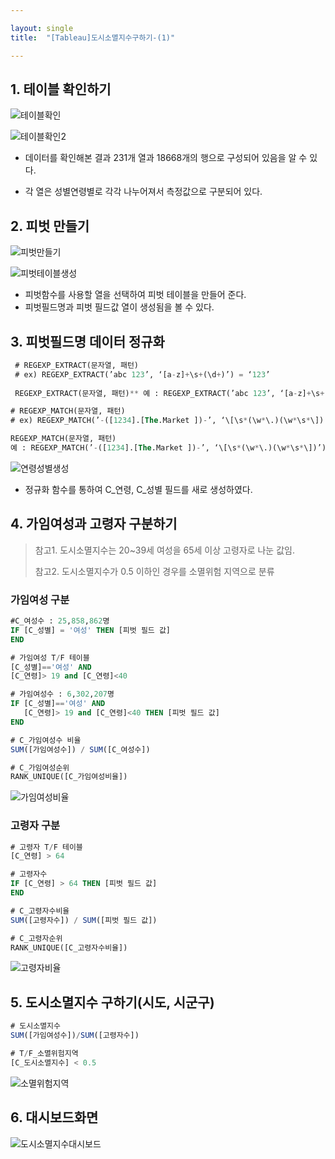 ```yaml
---

layout: single
title:  "[Tableau]도시소멸지수구하기-(1)"

---
```


## 1. 테이블 확인하기 

![테이블확인](../images/2022-11-29-도시소멸지수/테이블확인.png)

![테이블확인2](../images/2022-11-29-도시소멸지수/테이블확인2.png)

- 데이터를 확인해본 결과 231개 열과 18668개의 행으로 구성되어 있음을 알 수 있다.


- 각 열은 성별연령별로 각각 나누어져서 측정값으로 구분되어 있다.

## 2. 피벗 만들기

![피벗만들기](../images/2022-11-29-도시소멸지수/피벗만들기.png)

![피벗테이블생성](../images/2022-11-29-도시소멸지수/피벗테이블생성.png)

- 피벗함수를 사용할 열을 선택하여 피벗 테이블을 만들어 준다.
- 피벗필드명과 피벗 필드값 열이 생성됨을 볼 수 있다.

## 3. 피벗필드명 데이터 정규화

```sql
 # REGEXP_EXTRACT(문자열, 패턴) 
 # ex) REGEXP_EXTRACT(’abc 123’, ‘[a-z]+\s+(\d+)’) = ‘123’
 
 REGEXP_EXTRACT(문자열, 패턴)** 예 : REGEXP_EXTRACT(’abc 123’, ‘[a-z]+\s+(\d+)’) = ‘123’
```

```sql
# REGEXP_MATCH(문자열, 패턴) 
# ex) REGEXP_MATCH(’-([1234].[The.Market ])-’, ‘\[\s*(\w*\.)(\w*\s*\])’) = true

REGEXP_MATCH(문자열, 패턴)
예 : REGEXP_MATCH(’-([1234].[The.Market ])-’, ‘\[\s*(\w*\.)(\w*\s*\])’) = true
```

![연령성별생성](../images/2022-11-29-도시소멸지수/연령성별생성.png)

- 정규화 함수를 통하여 C_연령, C_성별 필드를 새로 생성하였다. 

## 4. 가임여성과 고령자 구분하기

> 참고1. 도시소멸지수는 20~39세 여성을 65세 이상 고령자로 나눈 값임.
>
> 참고2. 도시소멸지수가 0.5 이하인 경우를 소멸위험 지역으로 분류

### 가임여성 구분

```sql
#C_여성수 : 25,858,862명
IF [C_성별] = '여성' THEN [피벗 필드 값]
END

# 가임여성 T/F 테이블
[C_성별]=='여성' AND
[C_연령]> 19 and [C_연령]<40

# 가임여성수 : 6,302,207명
IF [C_성별]=='여성' AND
   [C_연령]> 19 and [C_연령]<40 THEN [피벗 필드 값]
END

# C_가임여성수 비율
SUM([가임여성수]) / SUM([C_여성수])

# C_가임여성순위
RANK_UNIQUE([C_가임여성비율])

```

![가임여성비율](../images/2022-11-29-도시소멸지수/가임여성비율.png)

### 고령자 구분

```sql
# 고령자 T/F 테이블
[C_연령] > 64

# 고령자수 
IF [C_연령] > 64 THEN [피벗 필드 값]
END

# C_고령자수비율
SUM([고령자수]) / SUM([피벗 필드 값])

# C_고령자순위
RANK_UNIQUE([C_고령자수비율])
```

![고령자비율](../images/2022-11-29-도시소멸지수/고령자비율.png)

## 5. 도시소멸지수 구하기(시도, 시군구)

```sql
# 도시소멸지수 
SUM([가임여성수])/SUM([고령자수])

# T/F_소멸위험지역
[C_도시소멸지수] < 0.5
```

![소멸위험지역](../images/2022-11-29-도시소멸지수/소멸위험지역.gif)

## 6. 대시보드화면

![도시소멸지수대시보드](../images/2022-11-29-도시소멸지수/도시소멸지수대시보드.png)